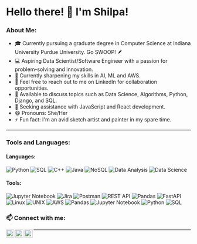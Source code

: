 # Hello there! 👋 I'm Shilpa!

### About Me:

- 🎓 Currently pursuing a graduate degree in Computer Science at Indiana University Purdue University. Go SWOOP! 🪶
- 💻 Aspiring Data Scientist/Software Engineer with a passion for problem-solving and innovation.
- 🌱 Currently sharpening my skills in AI, ML and AWS.
- 💬 Feel free to reach out to me on LinkedIn for collaboration opportunities.
- 📝 Available to discuss topics such as Data Science, Algorithms, Python, Django, and SQL.
- 🙌 Seeking assistance with JavaScript and React development.
- 😄 Pronouns: She/Her
- ⚡ Fun fact: I'm an avid sketch artist and painter in my spare time.

---

### Tools and Languages:

#### Languages:
<p>
  <img alt="Python" src="https://img.shields.io/badge/Python-3776AB?logo=python&logoColor=white&style=for-the-badge" />
  <img alt="SQL" src="https://img.shields.io/badge/SQL-003B57?logo=sql&logoColor=white&style=for-the-badge" />
  <img alt="C++" src="https://img.shields.io/badge/C++-00599C?logo=c%2B%2B&logoColor=white&style=for-the-badge" />
  <img alt="Java" src="https://img.shields.io/badge/Java-007396?logo=java&logoColor=white&style=for-the-badge" />
  <img alt="NoSQL" src="https://img.shields.io/badge/NoSQL-4DB33D?logo=mongodb&logoColor=white&style=for-the-badge" />
  <img alt="Data Analysis" src="https://img.shields.io/badge/Data_Analysis-2ECC71.svg?style=for-the-badge&logo=data&logoColor=white" />
  <img alt="Data Science" src="https://img.shields.io/badge/Data_Science-F9A03C.svg?style=for-the-badge&logo=science&logoColor=white" />
 </p>
 
#### Tools:
<p>
  <img alt="Jupyter Notebook" src="https://img.shields.io/badge/Jupyter_Notebook-F37626.svg?style=for-the-badge&logo=Jupyter&logoColor=white" />
  <img alt="Jira" src="https://img.shields.io/badge/Jira-0052CC.svg?style=for-the-badge&logo=Jira&logoColor=white" />
  <img alt="Postman" src="https://img.shields.io/badge/Postman-FF6C37.svg?style=for-the-badge&logo=postman&logoColor=white" />
  <img alt="REST API" src="https://img.shields.io/badge/REST_API-FF4949.svg?style=for-the-badge&logo=rest&logoColor=white" />
  <img alt="Pandas" src="https://img.shields.io/badge/Pandas-150458?style=for-the-badge&logo=pandas&logoColor=white" />
  <img alt="FastAPI" src="https://img.shields.io/badge/FastAPI-009688.svg?style=for-the-badge&logo=fastapi&logoColor=white" />
  <img alt="Linux" src="https://img.shields.io/badge/Linux-FCC624.svg?style=for-the-badge&logo=linux&logoColor=black" />
  <img alt="UNIX" src="https://img.shields.io/badge/UNIX-000000.svg?style=for-the-badge&logo=unix&logoColor=white" />
  <img alt="AWS" src="https://img.shields.io/badge/AWS-232F3E.svg?style=for-the-badge&logo=amazon-aws&logoColor=white" />
  <img alt="Pandas" src="https://img.shields.io/badge/Pandas-150458?style=for-the-badge&logo=pandas&logoColor=white" />
  <img alt="Jupyter Notebook" src="https://img.shields.io/badge/Jupyter_Notebook-F37626.svg?style=for-the-badge&logo=Jupyter&logoColor=white" />
  <img alt="Python" src="https://img.shields.io/badge/Python-3776AB?logo=python&logoColor=white&style=for-the-badge" />
  <img alt="SQL" src="https://img.shields.io/badge/SQL-003B57?logo=sql&logoColor=white&style=for-the-badge" />
 </p>


### 📫 Connect with me:

[<img align="left" alt="Shilpa-Gopal | LinkedIn" width="22px" src="https://cdn.jsdelivr.net/npm/simple-icons@v3/icons/linkedin.svg" />][linkedin]
[<img align="left" alt="Shilpa-Gopal | Twitter" width="22px" src="https://cdn.jsdelivr.net/npm/simple-icons@v3/icons/twitter.svg" />][twitter]
[<img align="left" alt="Shilpa-Gopal | Facebook" width="22px" src="https://cdn.jsdelivr.net/npm/simple-icons@v3/icons/facebook.svg" />][facebook]

[twitter]: https://twitter.com/ShilpaGopal
[facebook]: https://www.facebook.com/shilpa.g.39794/
[linkedin]: https://www.linkedin.com/in/shlpgopal

---


     

